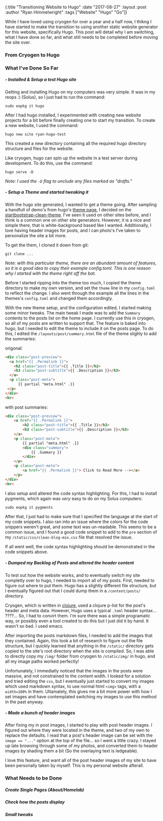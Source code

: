 {:title "Transitioning Website to Hugo"
 :date "2017-08-27"
 :layout :post
 :author "Ryan Himmelwright"
 :tags ["Website" "Hugo" "Go"]}
 
 While I have loved using cryogen for over a year and a half now, I thikng I have started to make the transition to using another static website generator for this website, specifically Hugo. This post will detail why I am switching, what I have done so far, and what still needs to be completed before moving the site over.
 
<!-- more -->
 
### From Cryogen to Hugo




### What I've Done So Far


##### - Installed & Setup a test Hugo site

Getting and installing Hugo on my computers was very simple. It was in my reops :) (Solus), so I just had to run the command:

```
sudo eopkg it hugo
```

After I had hugo installed, I experimented with creating new website projects for a bit before finally creating one to start my transition. To create a new website, I used the command:

```
hugo new site ryan-hugo-test
```

This created a new directory containing all the required hugo directory structure and files for the website.

Like cryogen, hugo can spin up the website in a test server during development. To do this, use the command:

```
hugo serve -D
```

*Note: I used the `-D` flag to unclude any files marked as "drafts."*


##### - Setup a Theme and started tweaking it

With the hugo site generated, I wanted to get a theme going. After sampling a handfull of demo's from hugo's [theme page](https://gohugo.io/themes/), I decided on the [startbootstrap-clean-theme](). I've seen it used on other sites before, and I think is a common one on other site generators. However, it is a nice and simple there, that is white-background based like I wanted. Additionally, I love having header images for posts, and I can photo's I've taken to personalize the site a bit more.

To get the them, I cloned it down from git:

```
git clone ...
```

*Note: with this particular theme, there are an abundant amount of features, so it is a good idea to copy their example config.toml. This is one reason why I started with the theme right off the bat.*

Before I started ripping into the theme too much, I copied the theme directory to make my own version, and set the `theme` line in my `config.toml` to reflect the change. I also went through the example all the lines in the themes's `config.toml` and  changed them accordingly.

With the new theme setup, and the configuration edited, I started making some minor tweaks. The main tweak I made was to add the `Summary` contents to the posts list on the home page. I currently use this in cryogen, so all of my posts are written to support that. The feature is baked into hugo, but I needed to edit the theme to include it on the posts page. To do this, I edited the `/layouts/post/summary.html` file of the theme slighly to add the summaries:

origonal:

```html
<div class="post-preview">
  <a href="{{ .Permalink }}">
    <h2 class="post-title">{{ .Title }}</h2>
    <h3 class="post-subtitle">{{ .Description }}</h3>
  </a>
  <p class="post-meta">
      {{ partial "meta.html" .}}
 </p>
</div>
<hr>
```
with post summaries:

```html
<div class="post-preview">
    <a href="{{ .Permalink }}">
        <h2 class="post-title">{{ .Title }}</h2>
        <h3 class="post-subtitle">{{ .Description }}</h3>
    </a>
    <p class="post-meta">
        {{ partial "meta.html" .}}
        <div class="summary">
            {{ .Summary }}
        </div>
    </p>
    <p class="post-meta"> 
        <a href="{{ .Permalink }}"> Click to Read More --></a>
    </p>
</div>
<hr>
```

I also setup and altered the code syntax highlighting. For this, I had to install pygments, which again was *very* easy to do on my Solus computers:

```
sudo eopkg it pygments
```

After that, I just had to make sure that I specified the language at the start of my code snippets. I also ran into an issue where the colors for the code snippers weren't great, and some text was un-readable. This seems to be a common issue, and I found a good code snippet to add to the `pre` section of my `/static/css/clean-blog-min.css` file that resolved the issue.

If all went well, the code syntax highlighting should be demonstrated in the code snippets above.

##### - Dumped my Backlog of Posts and altered the header content

To test out how the website works, and to eventually switch my site completly over to hugo, I needed to import all of my posts. First, needed to figure out where to put them. Hugo has a slightly different file structure, but I eventually figured out that I could dump them in a `/content/posts/` directory.

Cryogen, which is written in [clojure](), used a clojure p-list for the post's header and meta data. However, Hugo uses a typical `.toml` header syntax... ????... So, I had to convirt them. I'm sure there was a simple programatic way, or possibly even a tool created to do this but I just did it by hand. It wasn't so bad. I used emacs.

After importing the posts markdown files, I needed to add the images that they contained. Again, this took a bit of research to figure out the file structure, but I quickly learned that anything in the `/static/` directory gets copied to the site's root directory when the site is compiled. So, I was able to directly copy my `/img/` folder from cryogen to `/static/img/` in hugo, and all my image paths worked perfectly!

Unfortunately, I immediatly noticed that the images in the posts were massive, and not constrained to the content width. I looked for a solution and tried editing the `css`, but I eventually just started to convert my images which used markdown syntax, to use normal html `<img>` tags, with a `width=100%` in them. Ultamately, this gives me a bit more power with how I set images and have contemplated switching my images to use this method in the past anyway.

##### - Made a bunch of header images

After fixing my in post images, I started to play with post header images. I figured out where they were located in the theme, and two of my own to replace the defaults. I read that a post's header image can be set with the `image == "..."` option at the top of the file... so I went a little crazy. I stayed up late browsing through some of my photos, and converted them to header images by shading them a bit (So the overlaying text is ledgeable). 

I love this feature, and want all of the post header images of my site to have been personally taken by myself. This is my personal website afterall.


### What Needs to be Done

##### Create Single Pages (About/Homelab)

##### Check how the posts display

##### Small tweaks
